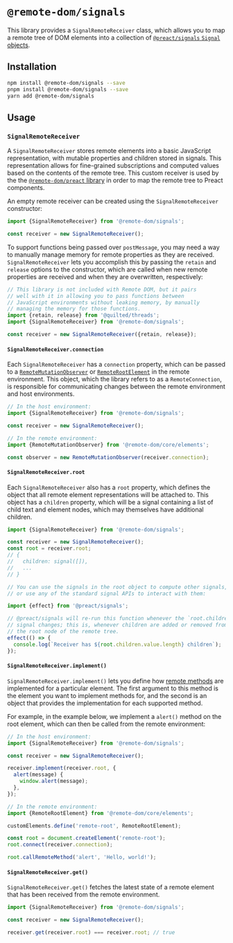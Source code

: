 # `@remote-dom/signals`

This library provides a `SignalRemoteReceiver` class, which allows you to map a remote tree of DOM elements into a collection of [`@preact/signals` `Signal` objects](https://preactjs.com/guide/v10/signals/).

## Installation

```sh
npm install @remote-dom/signals --save
pnpm install @remote-dom/signals --save
yarn add @remote-dom/signals
```

## Usage

### `SignalRemoteReceiver`

A `SignalRemoteReceiver` stores remote elements into a basic JavaScript representation, with mutable properties and children stored in signals. This representation allows for fine-grained subscriptions and computed values based on the contents of the remote tree. This custom receiver is used by the the [`@remote-dom/preact` library](https://github.com/Shopify/remote-dom/blob/main/packages/preact#remoterenderer) in order to map the remote tree to Preact components.

An empty remote receiver can be created using the `SignalRemoteReceiver` constructor:

```ts
import {SignalRemoteReceiver} from '@remote-dom/signals';

const receiver = new SignalRemoteReceiver();
```

To support functions being passed over `postMessage`, you may need a way to manually manage memory for remote properties as they are received. `SignalRemoteReceiver` lets you accomplish this by passing the `retain` and `release` options to the constructor, which are called when new remote properties are received and when they are overwritten, respectively:

```ts
// This library is not included with Remote DOM, but it pairs
// well with it in allowing you to pass functions between
// JavaScript environments without leaking memory, by manually
// managing the memory for those functions.
import {retain, release} from '@quilted/threads';
import {SignalRemoteReceiver} from '@remote-dom/signals';

const receiver = new SignalRemoteReceiver({retain, release});
```

#### `SignalRemoteReceiver.connection`

Each `SignalRemoteReceiver` has a `connection` property, which can be passed to a [`RemoteMutationObserver`](/packages/core/README.md#remotemutationobserver) or [`RemoteRootElement`](/packages/core/README.md#remoterootelement) in the remote environment. This object, which the library refers to as a `RemoteConnection`, is responsible for communicating changes between the remote environment and host environments.

```ts
// In the host environment:
import {SignalRemoteReceiver} from '@remote-dom/signals';

const receiver = new SignalRemoteReceiver();

// In the remote environment:
import {RemoteMutationObserver} from '@remote-dom/core/elements';

const observer = new RemoteMutationObserver(receiver.connection);
```

#### `SignalRemoteReceiver.root`

Each `SignalRemoteReceiver` also has a `root` property, which defines the object that all remote element representations will be attached to. This object has a `children` property, which will be a signal containing a list of child text and element nodes, which may themselves have additional children.

```ts
import {SignalRemoteReceiver} from '@remote-dom/signals';

const receiver = new SignalRemoteReceiver();
const root = receiver.root;
// {
//   children: signal([]),
//   ...
// }

// You can use the signals in the root object to compute other signals,
// or use any of the standard signal APIs to interact with them:

import {effect} from '@preact/signals';

// @preact/signals will re-run this function whenever the `root.children.value`
// signal changes; this is, whenever children are added or removed from
// the root node of the remote tree.
effect(() => {
  console.log(`Receiver has ${root.children.value.length} children`);
});
```

#### `SignalRemoteReceiver.implement()`

`SignalRemoteReceiver.implement()` lets you define how [remote methods](/packages/core/README.md#remote-methods) are implemented for a particular element. The first argument to this method is the element you want to implement methods for, and the second is an object that provides the implementation for each supported method.

For example, in the example below, we implement a `alert()` method on the root element, which can then be called from the remote environment:

```ts
// In the host environment:
import {SignalRemoteReceiver} from '@remote-dom/signals';

const receiver = new SignalRemoteReceiver();

receiver.implement(receiver.root, {
  alert(message) {
    window.alert(message);
  },
});

// In the remote environment:
import {RemoteRootElement} from '@remote-dom/core/elements';

customElements.define('remote-root', RemoteRootElement);

const root = document.createElement('remote-root');
root.connect(receiver.connection);

root.callRemoteMethod('alert', 'Hello, world!');
```

#### `SignalRemoteReceiver.get()`

`SignalRemoteReceiver.get()` fetches the latest state of a remote element that has been received from the remote environment.

```ts
import {SignalRemoteReceiver} from '@remote-dom/signals';

const receiver = new SignalRemoteReceiver();

receiver.get(receiver.root) === receiver.root; // true
```
